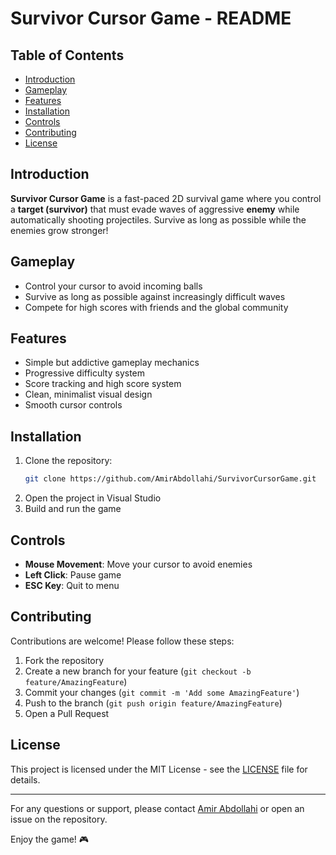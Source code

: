 # Survivor Cursor Game - README

## Table of Contents
- [Introduction](#introduction)
- [Gameplay](#gameplay)
- [Features](#features)
- [Installation](#installation)
- [Controls](#controls)
- [Contributing](#contributing)
- [License](#license)

## Introduction

**Survivor Cursor Game** is a fast-paced 2D survival game where you control a **target (survivor)** that must evade waves of aggressive **enemy** while automatically shooting projectiles. Survive as long as possible while the enemies grow stronger!  

## Gameplay
- Control your cursor to avoid incoming balls
- Survive as long as possible against increasingly difficult waves
- Compete for high scores with friends and the global community

## Features
- Simple but addictive gameplay mechanics
- Progressive difficulty system
- Score tracking and high score system
- Clean, minimalist visual design
- Smooth cursor controls

## Installation
1. Clone the repository:
   ```bash
   git clone https://github.com/AmirAbdollahi/SurvivorCursorGame.git
   ```
2. Open the project in Visual Studio
3. Build and run the game

## Controls
- **Mouse Movement**: Move your cursor to avoid enemies
- **Left Click**: Pause game
- **ESC Key**: Quit to menu

## Contributing
Contributions are welcome! Please follow these steps:
1. Fork the repository
2. Create a new branch for your feature (`git checkout -b feature/AmazingFeature`)
3. Commit your changes (`git commit -m 'Add some AmazingFeature'`)
4. Push to the branch (`git push origin feature/AmazingFeature`)
5. Open a Pull Request

## License
This project is licensed under the MIT License - see the [LICENSE](LICENSE) file for details.

---

For any questions or support, please contact [Amir Abdollahi](https://github.com/AmirAbdollahi) or open an issue on the repository.

Enjoy the game! 🎮
